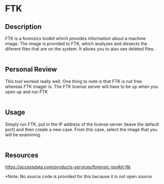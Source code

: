 # FTK

## Description
FTK is a forensics toolkit which provides information about a machine image. The image is provided to FTK, which analyzes and dissects the diferent files that are on the system. It allows you to also see deleted files.
<br />
<br />

## Personal Review
This tool worked really well. One thing to note is that FTK is not free whereas FTK imager is. The FTK license server will have to be up when you open up and run FTK
<br />
<br />

## Usage
Simply run FTK, put in the IP address of the license server (leave the default port) and then create a new case. From this case, select the image that you will be examining.
<br />
<br />

## Resources
https://accessdata.com/products-services/forensic-toolkit-ftk

*Note: No source code is provided for this because it is not open source
